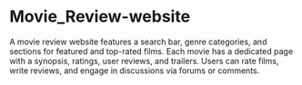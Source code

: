 # Movie_Review-website
 A movie review website features a search bar, genre categories, and sections for featured and top-rated films. Each movie has a dedicated page with a synopsis, ratings, user reviews, and trailers. Users can rate films, write reviews, and engage in discussions via forums or comments.
